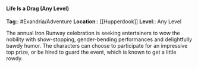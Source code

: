 #### Life Is a Drag (Any Level)
**Tag**:: #Exandria/Adventure
**Location**:: [[Hupperdook]]
**Level**:: Any Level

 The annual Iron Runway celebration is seeking entertainers to wow the nobility with show-stopping, gender-bending performances and delightfully bawdy humor. The characters can choose to participate for an impressive top prize, or be hired to guard the event, which is known to get a little rowdy.
